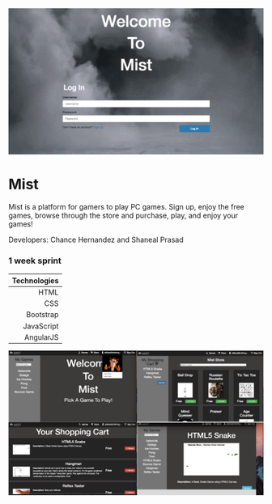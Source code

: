 <img src="./images/home.png">

<h1>Mist</h1>

Mist is a platform for gamers to play PC games. Sign up, enjoy the free games, browse through the store and purchase, play, and enjoy your games!

Developers: Chance Hernandez and Shaneal Prasad

<h3>1 week sprint</h3>

| Technologies |
|-------------:|
| HTML         |
| CSS          |
| Bootstrap    |
| JavaScript   |
| AngularJS    |

<img src="./images/done.png">

